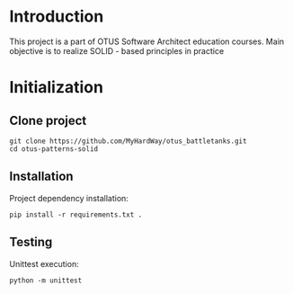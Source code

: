 # Introduction
This project is a part of OTUS Software Architect education courses. Main objective is to
realize SOLID - based principles in practice


# Initialization
## Clone project
```
git clone https://github.com/MyHardWay/otus_battletanks.git
cd otus-patterns-solid
```


## Installation
Project dependency installation:
```
pip install -r requirements.txt .
```

## Testing
Unittest execution:
```
python -m unittest
```